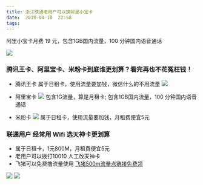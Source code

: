 ```yaml
---
title: 浙江联通老用户可以换阿里小宝卡
date:  2018-04-18  22:58
tags:
---
```


阿里小宝卡月费 19 元，包含1GB国内流量，100 分钟国内语音通话

![](http://upload.chinaz.com/2017/1208/6364834793873885517219651.png)


### 腾讯王卡、阿里宝卡、米粉卡到底谁更划算？看完再也不花冤枉钱！

- 腾讯王卡
属于日租卡，使用流量要加钱，微信什么的不用流量
![](http://t11.baidu.com/it/u=256036708,3226343020&fm=173&app=25&f=JPEG?w=640&h=728&s=0963EC12554E5EED587C50CA020000B0)


- 阿里宝卡
![](http://t10.baidu.com/it/u=3364362534,2768455614&fm=173&app=25&f=JPEG?w=640&h=451&s=28F7089A4E8E4EC8261924D3030080A6)
包含1G流量，算是月租卡; 包含1GB国内流量，100 分钟国内语音通话

- 米粉卡
![](http://t10.baidu.com/it/u=159605127,3577415552&fm=173&app=25&f=JPEG?w=600&h=363&s=BC825E32076867093C61CCEB02007030)
属于日租卡，使用流量要加钱，月租费便宜5元


### 联通用户 经常用 Wifi 选天神卡更划算
- 属于日租卡，1元800M，月租费便宜5元
- 老用户可以拨打10010 人工改天神卡
- 飞猪可以免费撸流量使用
[飞猪500m流量点链接免费领](http://m.dfkhgj.com/trip/router/middlepage.html?land_url=https%3A%2F%2Ftb.cn%2FrcEfrRw)

![](https://res.mall.10010.cn/mall/wow/static/images/xiaomi/infinite/images/infinite_top_01.jpg)
![](https://res.mall.10010.cn/mall/wow/static/images/xiaomi/infinite/images/infinite_desc_04.jpg)
